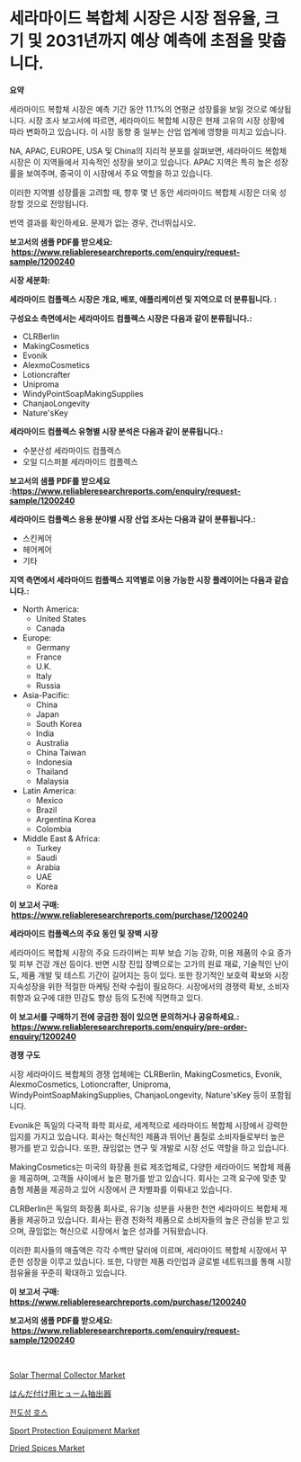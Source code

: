 <p><h1>세라마이드 복합체 시장은 시장 점유율, 크기 및 2031년까지 예상 예측에 초점을 맞춥니다.</h1></p><p><strong>요약</strong></p>
<p><p>세라마이드 복합체 시장은 예측 기간 동안 11.1%의 연평균 성장률을 보일 것으로 예상됩니다. 시장 조사 보고서에 따르면, 세라마이드 복합체 시장은 현재 고유의 시장 상황에 따라 변화하고 있습니다. 이 시장 동향 중 일부는 산업 업계에 영향을 미치고 있습니다.</p><p>NA, APAC, EUROPE, USA 및 China의 지리적 분포를 살펴보면, 세라마이드 복합체 시장은 이 지역들에서 지속적인 성장을 보이고 있습니다. APAC 지역은 특히 높은 성장률을 보여주며, 중국이 이 시장에서 주요 역할을 하고 있습니다.</p><p>이러한 지역별 성장률을 고려할 때, 향후 몇 년 동안 세라마이드 복합체 시장은 더욱 성장할 것으로 전망됩니다.</p><p>번역 결과를 확인하세요. 문제가 없는 경우, 건너뛰십시오.</p></p>
<p><strong>보고서의 샘플 PDF를 받으세요: &nbsp;<a href="https://www.reliableresearchreports.com/enquiry/request-sample/1200240">https://www.reliableresearchreports.com/enquiry/request-sample/1200240</a></strong></p>
<p><strong>시장 세분화:</strong></p>
<p><strong> 세라마이드 컴플렉스 시장은 개요, 배포, 애플리케이션 및 지역으로 더 분류됩니다. :</strong></p>
<p><strong>구성요소 측면에서는 세라마이드 컴플렉스 시장은 다음과 같이 분류됩니다.:</strong></p>
<p><ul><li>CLRBerlin</li><li>MakingCosmetics</li><li>Evonik</li><li>AlexmoCosmetics</li><li>Lotioncrafter</li><li>Uniproma</li><li>WindyPointSoapMakingSupplies</li><li>ChanjaoLongevity</li><li>Nature'sKey</li></ul></p>
<p><strong> 세라마이드 컴플렉스 유형별 시장 분석은 다음과 같이 분류됩니다.:</strong></p>
<p><ul><li>수분산성 세라마이드 컴플렉스</li><li>오일 디스퍼블 세라마이드 컴플렉스</li></ul></p>
<p><strong>보고서의 샘플 PDF를 받으세요 :<a href="https://www.reliableresearchreports.com/enquiry/request-sample/1200240">https://www.reliableresearchreports.com/enquiry/request-sample/1200240</a></strong></p>
<p><strong> 세라마이드 컴플렉스 응용 분야별 시장 산업 조사는 다음과 같이 분류됩니다.:</strong></p>
<p><ul><li>스킨케어</li><li>헤어케어</li><li>기타</li></ul></p>
<p><strong>지역 측면에서 세라마이드 컴플렉스 지역별로 이용 가능한 시장 플레이어는 다음과 같습니다.:</strong></p>
<p><ul>
    <li>
        North America:
        <ul>
            <li>United States</li>
            <li>Canada</li>
        </ul>
    </li>
    <li>
        Europe:
        <ul>
            <li>Germany</li>
            <li>France</li>
            <li>U.K.</li>
            <li>Italy</li>
            <li>Russia</li>
        </ul>
    </li>
    <li>
        Asia-Pacific:
        <ul>
            <li>China</li>
            <li>Japan</li>
            <li>South Korea</li>
            <li>India</li>
            <li>Australia</li>
            <li>China Taiwan</li>
            <li>Indonesia</li>
            <li>Thailand</li>
            <li>Malaysia</li>
        </ul>
    </li>
    <li>
        Latin America:
        <ul>
            <li>Mexico</li>
            <li>Brazil</li>
            <li>Argentina Korea</li>
            <li>Colombia</li>
        </ul>
    </li>
    <li>
        Middle East & Africa:
        <ul>
            <li>Turkey</li>
            <li>Saudi</li>
            <li>Arabia</li>
            <li>UAE</li>
            <li>Korea</li>
        </ul>
    </li>
    </ul></p>
<p><strong>이 보고서 구매: &nbsp;<a href="https://www.reliableresearchreports.com/purchase/1200240">https://www.reliableresearchreports.com/purchase/1200240</a></strong></p>
<p><strong>세라마이드 컴플렉스의 주요 동인 및 장벽 시장</strong></p>
<p><p>세라마이드 복합체 시장의 주요 드라이버는 피부 보습 기능 강화, 미용 제품의 수요 증가 및 피부 건강 개선 등이다. 반면 시장 진입 장벽으로는 고가의 원료 재료, 기술적인 난이도, 제품 개발 및 테스트 기간이 길어지는 등이 있다. 또한 장기적인 보호력 확보와 시장 지속성장을 위한 적절한 마케팅 전략 수립이 필요하다. 시장에서의 경쟁력 확보, 소비자 취향과 요구에 대한 민감도 향상 등의 도전에 직면하고 있다.</p></p>
<p><strong>이 보고서를 구매하기 전에 궁금한 점이 있으면 문의하거나 공유하세요.: &nbsp;<a href="https://www.reliableresearchreports.com/enquiry/pre-order-enquiry/1200240">https://www.reliableresearchreports.com/enquiry/pre-order-enquiry/1200240</a></strong></p>
<p><strong>경쟁 구도</strong></p>
<p><p>시장 세라마이드 복합체의 경쟁 업체에는 CLRBerlin, MakingCosmetics, Evonik, AlexmoCosmetics, Lotioncrafter, Uniproma, WindyPointSoapMakingSupplies, ChanjaoLongevity, Nature'sKey 등이 포함됩니다.</p><p>Evonik은 독일의 다국적 화학 회사로, 세계적으로 세라마이드 복합체 시장에서 강력한 입지를 가지고 있습니다. 회사는 혁신적인 제품과 뛰어난 품질로 소비자들로부터 높은 평가를 받고 있습니다. 또한, 끊임없는 연구 및 개발로 시장 선도 역할을 하고 있습니다.</p><p>MakingCosmetics는 미국의 화장품 원료 제조업체로, 다양한 세라마이드 복합체 제품을 제공하며, 고객들 사이에서 높은 평가를 받고 있습니다. 회사는 고객 요구에 맞춘 맞춤형 제품을 제공하고 있어 시장에서 큰 차별화를 이뤄내고 있습니다.</p><p>CLRBerlin은 독일의 화장품 회사로, 유기농 성분을 사용한 천연 세라마이드 복합체 제품을 제공하고 있습니다. 회사는 환경 친화적 제품으로 소비자들의 높은 관심을 받고 있으며, 끊임없는 혁신으로 시장에서 높은 성과를 거둬왔습니다.</p><p>이러한 회사들의 매출액은 각각 수백만 달러에 이르며, 세라마이드 복합체 시장에서 꾸준한 성장을 이루고 있습니다. 또한, 다양한 제품 라인업과 글로벌 네트워크를 통해 시장 점유율을 꾸준히 확대하고 있습니다.</p></p>
<p><strong>이 보고서 구매: &nbsp; <a href="https://www.reliableresearchreports.com/purchase/1200240">https://www.reliableresearchreports.com/purchase/1200240</a></strong></p>
<p><strong>보고서의 샘플 PDF를 받으세요: &nbsp;<a href="https://www.reliableresearchreports.com/enquiry/request-sample/1200240">https://www.reliableresearchreports.com/enquiry/request-sample/1200240</a></strong><strong></strong></p>
<p>&nbsp;</p>
<p><p><a href="https://view.publitas.com/reportprime-1/solar-thermal-collector-market-size-global-industry-overview-market-segmentation-and-forecast-2024-to-2031/">Solar Thermal Collector Market</a></p><p><a href="https://github.com/joaejkdzgyljvo6/Market-Research-Report-List-1/blob/main/58670713907.md">はんだ付け用ヒューム抽出器</a></p><p><a href="https://github.com/idcefvhkdut6/Market-Research-Report-List-1/blob/main/81859083509.md">전도성 호스</a></p><p><a href="https://github.com/kathiaseamanalvaradovlprc2h/Market-Research-Report-List-1/blob/main/sport-protection-equipment-market.md">Sport Protection Equipment Market</a></p><p><a href="https://github.com/wusalecollins540tpqoz/Market-Research-Report-List-1/blob/main/dried-spices-market.md">Dried Spices Market</a></p></p>